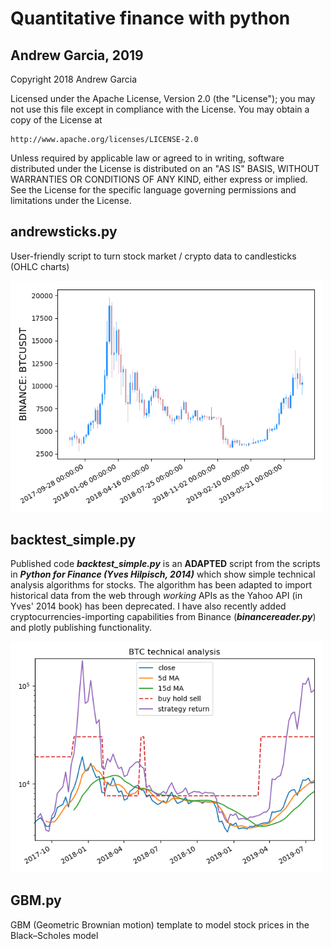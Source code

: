# Quantitative finance with python
## Andrew Garcia, 2019

Copyright 2018 Andrew Garcia

Licensed under the Apache License, Version 2.0 (the "License");
you may not use this file except in compliance with the License.
You may obtain a copy of the License at

    http://www.apache.org/licenses/LICENSE-2.0

Unless required by applicable law or agreed to in writing, software
distributed under the License is distributed on an "AS IS" BASIS,
WITHOUT WARRANTIES OR CONDITIONS OF ANY KIND, either express or implied.
See the License for the specific language governing permissions and
limitations under the License.

## andrewsticks.py

User-friendly script to turn stock market / crypto data to candlesticks (OHLC charts)

<img src="BTC_andrewsticks.png" alt="drawing" width="500"/></a>

## backtest_simple.py

Published code _**backtest_simple.py**_ is an **ADAPTED** script from the scripts in _**Python for Finance (Yves Hilpisch, 2014)**_ which show simple technical analysis algorithms for stocks. The algorithm has been adapted to import historical data from the web through *working* APIs as the Yahoo API (in Yves' 2014 book) has been deprecated. I have also recently added cryptocurrencies-importing capabilities from Binance (_**binancereader.py**_) and plotly publishing functionality.

<a href="https://plot.ly/~andrewrgarcia/86.embed"><img src="BTC.png" alt="drawing" width="500"/></a>


## GBM.py

GBM (Geometric Brownian motion) template to model stock prices in the Black–Scholes model
